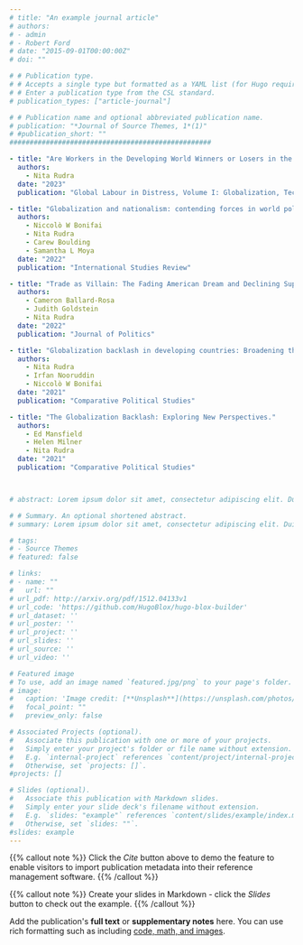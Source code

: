 ```yaml
---
# title: "An example journal article"
# authors:
# - admin
# - Robert Ford
# date: "2015-09-01T00:00:00Z"
# doi: ""

# # Publication type.
# # Accepts a single type but formatted as a YAML list (for Hugo requirements).
# # Enter a publication type from the CSL standard.
# publication_types: ["article-journal"]

# # Publication name and optional abbreviated publication name.
# publication: "*Journal of Source Themes, 1*(1)"
# #publication_short: ""
##################################################

- title: "Are Workers in the Developing World Winners or Losers in the Current Era of Globalization?"
  authors:
    - Nita Rudra
  date: "2023"
  publication: "Global Labour in Distress, Volume I: Globalization, Technology and Labour Resilience"

- title: "Globalization and nationalism: contending forces in world politics."
  authors:
    - Niccolò W Bonifai
    - Nita Rudra
    - Carew Boulding
    - Samantha L Moya
  date: "2022"
  publication: "International Studies Review"

- title: "Trade as Villain: The Fading American Dream and Declining Support for Globalization."
  authors:
    - Cameron Ballard-Rosa
    - Judith Goldstein
    - Nita Rudra
  date: "2022"
  publication: "Journal of Politics"

- title: "Globalization backlash in developing countries: Broadening the research agenda."
  authors:
    - Nita Rudra
    - Irfan Nooruddin
    - Niccolò W Bonifai
  date: "2021"
  publication: "Comparative Political Studies"

- title: "The Globalization Backlash: Exploring New Perspectives."
  authors:
    - Ed Mansfield
    - Helen Milner
    - Nita Rudra
  date: "2021"
  publication: "Comparative Political Studies"



# abstract: Lorem ipsum dolor sit amet, consectetur adipiscing elit. Duis posuere tellus ac convallis placerat. Proin tincidunt magna sed ex sollicitudin condimentum. Sed ac faucibus dolor, scelerisque sollicitudin nisi. Cras purus urna, suscipit quis sapien eu, pulvinar tempor diam. Quisque risus orci, mollis id ante sit amet, gravida egestas nisl. Sed ac tempus magna. Proin in dui enim. Donec condimentum, sem id dapibus fringilla, tellus enim condimentum arcu, nec volutpat est felis vel metus. Vestibulum sit amet erat at nulla eleifend gravida.

# # Summary. An optional shortened abstract.
# summary: Lorem ipsum dolor sit amet, consectetur adipiscing elit. Duis posuere tellus ac convallis placerat. Proin tincidunt magna sed ex sollicitudin condimentum.

# tags:
# - Source Themes
# featured: false

# links:
# - name: ""
#   url: ""
# url_pdf: http://arxiv.org/pdf/1512.04133v1
# url_code: 'https://github.com/HugoBlox/hugo-blox-builder'
# url_dataset: ''
# url_poster: ''
# url_project: ''
# url_slides: ''
# url_source: ''
# url_video: ''

# Featured image
# To use, add an image named `featured.jpg/png` to your page's folder. 
# image:
#   caption: 'Image credit: [**Unsplash**](https://unsplash.com/photos/jdD8gXaTZsc)'
#   focal_point: ""
#   preview_only: false

# Associated Projects (optional).
#   Associate this publication with one or more of your projects.
#   Simply enter your project's folder or file name without extension.
#   E.g. `internal-project` references `content/project/internal-project/index.md`.
#   Otherwise, set `projects: []`.
#projects: []

# Slides (optional).
#   Associate this publication with Markdown slides.
#   Simply enter your slide deck's filename without extension.
#   E.g. `slides: "example"` references `content/slides/example/index.md`.
#   Otherwise, set `slides: ""`.
#slides: example
---
```


{{% callout note %}}
Click the *Cite* button above to demo the feature to enable visitors to import publication metadata into their reference management software.
{{% /callout %}}

{{% callout note %}}
Create your slides in Markdown - click the *Slides* button to check out the example.
{{% /callout %}}

Add the publication's **full text** or **supplementary notes** here. You can use rich formatting such as including [code, math, and images](https://docs.hugoblox.com/content/writing-markdown-latex/).
